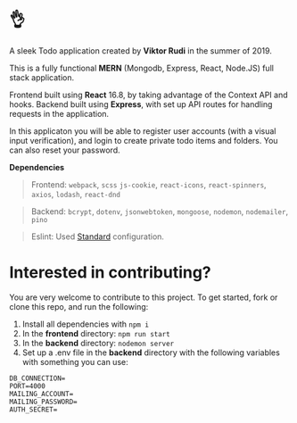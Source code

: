 # 👌

A sleek Todo application created by **Viktor Rudi** in the summer of 2019.

This is a fully functional **MERN** (Mongodb, Express, React, Node.JS) full stack application.

Frontend built using **React** 16.8, by taking advantage of the Context API and hooks.
Backend built using **Express**, with set up API routes for handling requests in the application.

In this applicaton you will be able to register user accounts (with a visual input verification), and login to create private todo items and folders. You can also reset your password.

**Dependencies**

> Frontend: `webpack`, `scss` `js-cookie`, `react-icons`, `react-spinners`, `axios`, `lodash`, `react-dnd`

> Backend: `bcrypt`, `dotenv`, `jsonwebtoken`, `mongoose`, `nodemon`, `nodemailer`, `pino`

> Eslint: Used [Standard](https://github.com/standard/eslint-config-standard) configuration.

# Interested in contributing?

You are very welcome to contribute to this project. To get started, fork or clone this repo, and run the following:

1. Install all dependencies with `npm i`
2. In the **frontend** directory: `npm run start`
3. In the **backend** directory: `nodemon server`
4. Set up a .env file in the **backend** directory with the following variables with something you can use:

```
DB_CONNECTION=
PORT=4000
MAILING_ACCOUNT=
MAILING_PASSWORD=
AUTH_SECRET=
```
